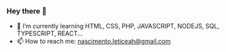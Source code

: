 ### Hey there 👋

- 🌱 I’m currently learning HTML, CSS, PHP, JAVASCRIPT, NODEJS, SQL, TYPESCRIPT, REACT...
- 📫 How to reach me: nascimento.leticeah@gmail.com
